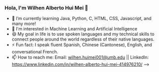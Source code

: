 ### Hola, I'm Wilhen Alberto Hui Mei 👋

- 🌱 I’m currently learning Java, Python, C, HTML, CSS, Javascript, and many more! 
- 💬 I'm interested in Machine Learning and Artificial Intelligence
- 😄 My goal in life is to use spoken languages and my technical skills to connect people around the world regardless of their native languages.
- ⚡ Fun fact: I speak fluent Spanish, Chinese (Cantonese), English, and conversational French.
- 📫 How to reach me: Email: wilhen.huimei001@umb.edu || LinkedIn: https://www.linkedin.com/in/wilhen-alberto-hui-mei-414976210/
-->
